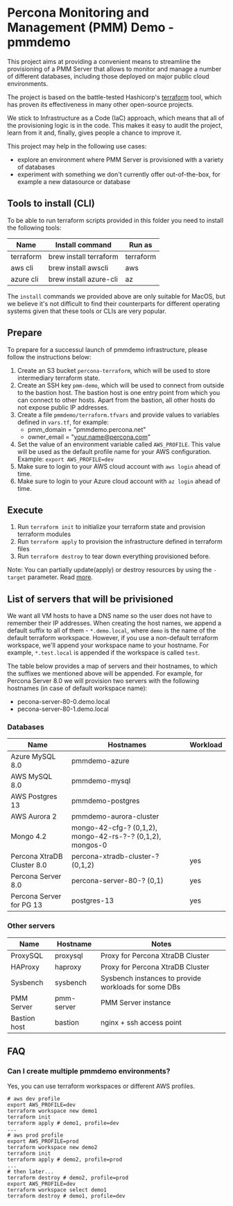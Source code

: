 # Percona Monitoring and Management (PMM) Demo - pmmdemo

This project aims at providing a convenient means to streamline the provisioning of a PMM Server that allows to monitor and manage a number of different databases, including those deployed on major public cloud environments.

The project is based on the battle-tested Hashicorp's [terraform](https://www.terraform.io) tool,
which has proven its effectiveness in many other open-source projects.

We stick to Infrastructure as a Code (IaC) approach, which means that all of the provisioning logic is in the code. This makes it easy to audit the project, learn from it and, finally, gives people a chance to improve it.

This project may help in the following use cases:

- explore an environment where PMM Server is provisioned with a variety of databases
- experiment with something we don't currently offer out-of-the-box, for example a new datasource or database

## Tools to install (CLI)

To be able to run terraform scripts provided in this folder you need to install the following tools:

| Name      | Install command        | Run as    |
| --------- | ---------------------- | --------- |
| terraform | brew install terraform | terraform |
| aws cli   | brew install awscli    | aws       |
| azure cli | brew install azure-cli | az        |

The `install` commands we provided above are only suitable for MacOS, but we believe it's not difficult to find
their counterparts for different operating systems given that these tools or CLIs are very popular.

## Prepare

To prepare for a successul launch of pmmdemo infrastructure, please follow the instructions below:

1. Create an S3 bucket `percona-terraform`, which will be used to store intermediary terraform state.
2. Create an SSH key `pmm-demo`, which will be used to connect from outside to the bastion host. The bastion host
   is one entry point from which you can connect to other hosts. Apart from the bastion, all other hosts do not
   expose public IP addresses.
3. Create a file `pmmdemo/terraform.tfvars` and provide values to variables defined in `vars.tf`, for example:
   - pmm_domain = "pmmdemo.percona.net"
   - owner_email = "your.name@percona.com"
4. Set the value of an environment variable called `AWS_PROFILE`. This value will be used as the default profile name for your AWS configuration. Example: `export AWS_PROFILE=dev`
5. Make sure to login to your AWS cloud account with `aws login` ahead of time.
6. Make sure to login to your Azure cloud account with `az login` ahead of time.

## Execute

1. Run `terraform init` to initialize your terraform state and provision terraform modules
2. Run `terraform apply` to provision the infrastructure defined in terraform files
3. Run `terraform destroy` to tear down everything provisioned before.

Note: You can partially update(apply) or destroy resources by using the `-target` parameter. Read [more](https://learn.hashicorp.com/tutorials/terraform/resource-targeting?in=terraform/state).

## List of servers that will be privisioned

We want all VM hosts to have a DNS name so the user does not have to remember their IP addresses. When creating the host names, we append a default suffix to all of them - `*.demo.local`, where `demo` is the name of the default terraform workspace. However, if you use a non-default terraform workspace, we'll append your workspace name to your hostname. For example, `*.test.local` is appended if the workspace is called `test`.

The table below provides a map of servers and their hostnames, to which the suffixes we mentioned above will be appended. For example, for Percona Server 8.0 we will provision two servers with the following hostnames (in case of default workspace name):

- pecona-server-80-0.demo.local
- pecona-server-80-1.demo.local

### Databases

| Name                       | Hostnames                                                 | Workload |
| -------------------------- | --------------------------------------------------------- | -------- |
| Azure MySQL 8.0            | pmmdemo-azure                                             |          |
| AWS MySQL 8.0              | pmmdemo-mysql                                             |          |
| AWS Postgres 13            | pmmdemo-postgres                                          |          |
| AWS Aurora 2               | pmmdemo-aurora-cluster                                    |          |
| Mongo 4.2                  | mongo-42-cfg-? (0,1,2), mongo-42-rs-?-? (0,1,2), mongos-0 |          |
| Percona XtraDB Cluster 8.0 | percona-xtradb-cluster-? (0,1,2)                          | yes      |
| Percona Server 8.0         | percona-server-80-? (0,1)                                 | yes      |
| Percona Server for PG 13   | postgres-13                                               | yes      |

### Other servers

| Name         | Hostname   | Notes                                                |
| ------------ | ---------- | ---------------------------------------------------- |
| ProxySQL     | proxysql   | Proxy for Percona XtraDB Cluster                     |
| HAProxy      | haproxy    | Proxy for Percona XtraDB Cluster                     |
| Sysbench     | sysbench   | Sysbench instances to provide workloads for some DBs |
| PMM Server   | pmm-server | PMM Server instance                                  |
| Bastion host | bastion    | nginx + ssh access point                             |

## FAQ

### Can I create multiple pmmdemo environments?

Yes, you can use terraform workspaces or different AWS profiles.

```
# aws dev profile
export AWS_PROFILE=dev
terraform workspace new demo1
terraform init
terraform apply # demo1, profile=dev
...
# aws prod profile
export AWS_PROFILE=prod
terraform workspace new demo2
terraform init
terraform apply # demo2, profile=prod
...
# then later...
terraform destroy # demo2, profile=prod
export AWS_PROFILE=dev
terraform workspace select demo1
terraform destroy # demo1, profile=dev
```
